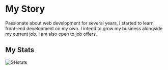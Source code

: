 # My Story

Passionate about web development for several years, I started to learn front-end development on my own. I intend to grow my business alongside my current job. I am also open to job offers.

## My Stats

![GHstats](https://github-readme-stats.vercel.app/api?username=codecoder-dev&show_icons=true&layout=compact)
